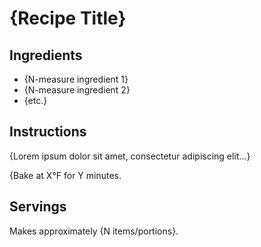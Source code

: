 # {Recipe Title}

## Ingredients

* {N-measure ingredient 1}
* {N-measure ingredient 2}
* {etc.}

## Instructions

{Lorem ipsum dolor sit amet, consectetur adipiscing elit...}

{Bake at X°F for Y minutes.

## Servings

Makes approximately {N items/portions}.
